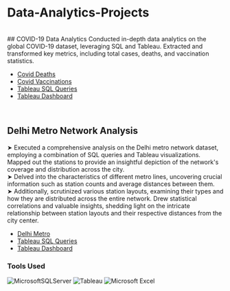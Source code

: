 # Data-Analytics-Projects
<br />
## COVID-19 Data Analytics
Conducted in-depth data analytics on the global COVID-19 dataset, leveraging SQL and Tableau. Extracted and transformed key metrics, including total cases, deaths, and vaccination statistics.

- [Covid Deaths](https://github.com/Harshal210703/Data-Analytics-Projects/blob/main/CovidDeaths.sql)
- [Covid Vaccinations](https://github.com/Harshal210703/Data-Analytics-Projects/blob/main/CovidVaccinations.sql)
- [Tableau SQL Queries](https://github.com/Harshal210703/Data-Analytics-Projects/blob/main/Tableau%20COVID%20Project%20SQL%20Queries.sql)
- [Tableau Dashboard](https://public.tableau.com/views/COVID-19DataAnalyticsProject_17065527038670/Dashboard1?:language=en-US&publish=yes&:display_count=n&:origin=viz_share_link)

<br />

## Delhi Metro Network Analysis
➤ Executed a comprehensive analysis on the Delhi metro network dataset, employing a combination of SQL queries and Tableau visualizations. Mapped out the stations to provide an insightful depiction of the network's coverage and distribution across the city. <br /> 
➤ Delved into the characteristics of different metro lines, uncovering crucial information such as station counts and average distances between them. <br />
➤ Additionally, scrutinized various station layouts, examining their types and how they are distributed across the entire network. 
Drew statistical correlations and valuable insights, shedding light on the intricate relationship between station layouts and their respective distances from the city center.

- [Delhi Metro](https://github.com/Harshal210703/Data-Analytics-Projects/blob/main/DelhiMetro.sql)
- [Tableau SQL Queries](https://github.com/Harshal210703/Data-Analytics-Projects/blob/main/Tableau%20Metro%20Project%20SQL%20Queries.sql)
- [Tableau Dashboard](https://public.tableau.com/views/DelhiMetroNetworkDataAnalyticsProject/Dashboard1?:language=en-US&publish=yes&:display_count=n&:origin=viz_share_link)

### Tools Used 
<p align="left">
<img src="https://img.shields.io/badge/Microsoft%20SQL%20Server-CC2927?style=for-the-badge&logo=microsoft%20sql%20server&logoColor=white" alt="MicrosoftSQLServer"/ />
<img src="https://img.shields.io/badge/Tableau-E97627?style=for-the-badge&logo=Tableau&logoColor=white" alt="Tableau"/ />
<img src="https://img.shields.io/badge/Microsoft_Excel-217346?style=for-the-badge&logo=microsoft-excel&logoColor=white" alt="Microsoft Excel"/ />
</p>
